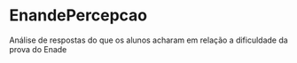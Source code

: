 # EnandePercepcao
Análise de respostas do que os alunos acharam em relação a dificuldade da prova do Enade
